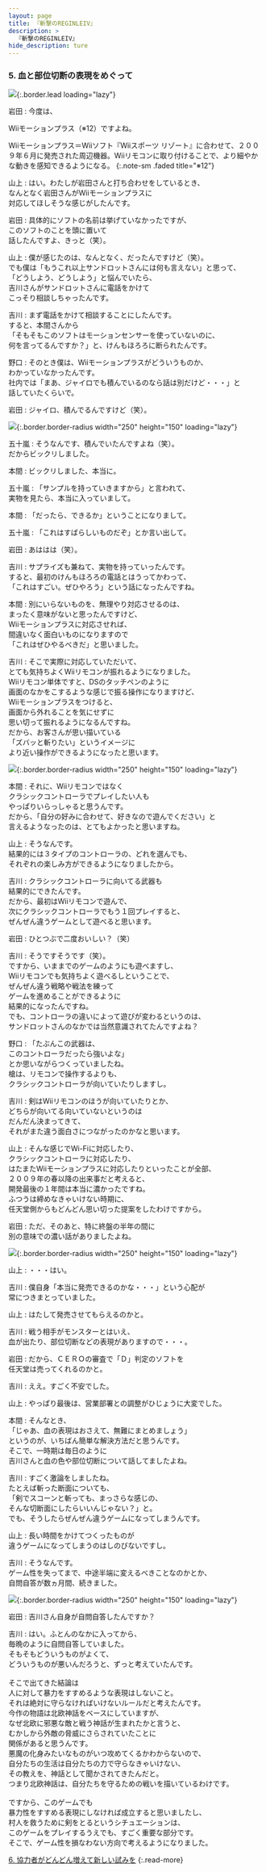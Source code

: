 ```yaml
---
layout: page
title: 『斬撃のREGINLEIV』
description: >
  『斬撃のREGINLEIV』
hide_description: ture
---
```


### 5. 血と部位切断の表現をめぐって

![](/interviews/jp/wii/rznj/vol1/img/mainvisual5.jpg){:.border.lead loading="lazy"}

岩田
: 今度は、

Wiiモーションプラス（※12）ですよね。

Wiiモーションプラス＝Wiiソフト『Wiiスポーツ リゾート』に合わせて、２００９年６月に発売された周辺機器。Wiiリモコンに取り付けることで、より細やかな動きを感知できるようになる。
{:.note-sm .faded title="※12"}

山上
: はい。わたしが岩田さんと打ち合わせをしているとき、<br>なんとなく岩田さんがWiiモーションプラスに<br>対応してほしそうな感じがしたんです。

岩田
: 具体的にソフトの名前は挙げていなかったですが、<br>このソフトのことを頭に置いて<br>話したんですよ、きっと（笑）。

山上
: 僕が感じたのは、なんとなく、だったんですけど（笑）。<br>でも僕は「もうこれ以上サンドロットさんには何も言えない」と思って、<br>「どうしよう、どうしよう」と悩んでいたら、<br>吉川さんがサンドロットさんに電話をかけて<br>こっそり相談しちゃったんです。

吉川
: まず電話をかけて相談することにしたんです。<br>すると、本間さんから<br>「そもそもこのソフトはモーションセンサーを使っていないのに、<br>何を言ってるんですか？」と、けんもほろろに断られたんです。

野口
: そのとき僕は、Wiiモーションプラスがどういうものか、<br>わかっていなかったんです。<br>社内では「まあ、ジャイロでも積んでいるのなら話は別だけど・・・」と<br>話していたくらいで。

岩田
: ジャイロ、積んでるんですけど（笑）。

![](/interviews/jp/wii/rznj/vol1/img/photo16.jpg){:.border.border-radius width="250" height="150" loading="lazy"}

五十嵐
: そうなんです、積んでいたんですよね（笑）。<br>だからビックリしました。

本間
: ビックリしました、本当に。

五十嵐
: 「サンプルを持っていきますから」と言われて、<br>実物を見たら、本当に入っていまして。

本間
: 「だったら、できるか」ということになりまして。

五十嵐
: 「これはすばらしいものだぞ」とか言い出して。

岩田
: あははは（笑）。

吉川
: サプライズも兼ねて、実物を持っていったんです。<br>すると、最初のけんもほろろの電話とはうってかわって、<br>「これはすごい。ぜひやろう」という話になったんですね。

本間
: 別にいらないものを、無理やり対応させるのは、<br>まったく意味がないと思ったんですけど、<br>Wiiモーションプラスに対応させれば、<br>間違いなく面白いものになりますので<br>「これはぜひやるべきだ」と思いました。

吉川
: そこで実際に対応していただいて、<br>とても気持ちよくWiiリモコンが振れるようになりました。<br>Wiiリモコン単体ですと、DSのタッチペンのように<br>画面のなかをこするような感じで振る操作になりますけど、<br>Wiiモーションプラスをつけると、<br>画面から外れることを気にせずに<br>思い切って振れるようになるんですね。<br>だから、お客さんが思い描いている<br>「ズバッと斬りたい」というイメージに<br>より近い操作ができるようになったと思います。

![](/interviews/jp/wii/rznj/vol1/img/photo17.jpg){:.border.border-radius width="250" height="150" loading="lazy"}

本間
: それに、Wiiリモコンではなく<br>クラシックコントローラでプレイしたい人も<br>やっぱりいらっしゃると思うんです。<br>だから、「自分の好みに合わせて、好きなので遊んでください」と<br>言えるようなったのは、とてもよかったと思いますね。

山上
: そうなんです。<br>結果的には３タイプのコントローラの、どれを選んでも、<br>それぞれの楽しみ方ができるようになりましたから。

吉川
: クラシックコントローラに向いてる武器も<br>結果的にできたんです。<br>だから、最初はWiiリモコンで遊んで、<br>次にクラシックコントローラでもう１回プレイすると、<br>ぜんぜん違うゲームとして遊べると思います。

岩田
: ひとつぶで二度おいしい？（笑）

吉川
: そうですそうです（笑）。<br>ですから、いままでのゲームのようにも遊べますし、<br>Wiiリモコンでも気持ちよく遊べるしということで、<br>ぜんぜん違う戦略や戦法を練って<br>ゲームを進めることができるように<br>結果的になったんですね。<br>でも、コントローラの違いによって遊びが変わるというのは、<br>サンドロットさんのなかでは当然意識されてたんですよね？

野口
: 「たぶんこの武器は、<br>このコントローラだったら強いよな」<br>とか思いながらつくっていましたね。<br>槍は、リモコンで操作するよりも、<br>クラシックコントローラが向いていたりしますし。

吉川
: 剣はWiiリモコンのほうが向いていたりとか、<br>どちらが向いてる向いていないというのは<br>だんだん決まってきて、<br>それがまた違う面白さにつながったのかなと思います。

山上
: そんな感じでWi-Fiに対応したり、<br>クラシックコントローラに対応したり、<br>はたまたWiiモーションプラスに対応したりといったことが全部、<br>２００９年の春以降の出来事だと考えると、<br>開発最後の１年間は本当に濃かったですね。<br>ふつうは締めなきゃいけない時期に、<br>任天堂側からもどんどん思い切った提案をしたわけですから。

岩田
: ただ、そのあと、特に終盤の半年の間に<br>別の意味での濃い話がありましたよね。

![](/interviews/jp/wii/rznj/vol1/img/photo18.jpg){:.border.border-radius width="250" height="150" loading="lazy"}

山上
: ・・・はい。

吉川
: 僕自身「本当に発売できるのかな・・・」という心配が<br>常につきまとっていました。

山上
: はたして発売させてもらえるのかと。

吉川
: 戦う相手がモンスターとはいえ、<br>血が出たり、部位切断などの表現がありますので・・・。

岩田
: だから、ＣＥＲＯの審査で「Ｄ」判定のソフトを<br>任天堂は売ってくれるのかと。

吉川
: ええ。すごく不安でした。

山上
: やっぱり最後は、営業部署との調整がひじょうに大変でした。

本間
: そんなとき、<br>「じゃあ、血の表現はおさえて、無難にまとめましょう」<br>というのが、いちばん簡単な解決方法だと思うんです。<br>そこで、一時期は毎日のように<br>吉川さんと血の色や部位切断について話してましたよね。

吉川
: すごく激論をしましたね。<br>たとえば斬った断面についても、<br>「剣でスコーンと斬っても、まっさらな感じの、<br>そんな切断面にしたらいいんじゃない？」と。<br>でも、そうしたらぜんぜん違うゲームになってしまうんです。

山上
: 長い時間をかけてつくったものが<br>違うゲームになってしまうのはしのびないですし。

吉川
: そうなんです。<br>ゲーム性を失ってまで、中途半端に変えるべきことなのかとか、<br>自問自答が数ヵ月間、続きました。

![](/interviews/jp/wii/rznj/vol1/img/photo19.jpg){:.border.border-radius width="250" height="150" loading="lazy"}

岩田
: 吉川さん自身が自問自答したんですか？

吉川
: はい。ふとんのなかに入ってから、<br>毎晩のように自問自答していました。<br>そもそもどういうものがよくて、<br>どういうものが悪いんだろうと、ずっと考えていたんです。<br>&nbsp;<br>そこで出てきた結論は<br>人に対して暴力をすすめるような表現はしないこと。<br>それは絶対に守らなければいけないルールだと考えたんです。<br>今作の物語は北欧神話をベースにしていますが、<br>なぜ北欧に邪悪な敵と戦う神話が生まれたかと言うと、<br>むかしから外敵の脅威にさらされていたことに<br>関係があると思うんです。<br>悪魔の化身みたいなものがいつ攻めてくるかわからないので、<br>自分たちの生活は自分たちの力で守らなきゃいけない、<br>その教えを、神話として聞かされてきたんだと。<br>つまり北欧神話は、自分たちを守るための戦いを描いているわけです。<br>&nbsp;<br>ですから、このゲームでも<br>暴力性をすすめる表現にしなければ成立すると思いましたし、<br>村人を救うために剣をとるというシチュエーションは、<br>このゲームをプレイするうえでも、すごく重要な部分です。<br>そこで、ゲーム性を損なわない方向で考えるようになりました。

[6. 協力者がどんどん増えて新しい試みを](6.md)
{:.read-more}

